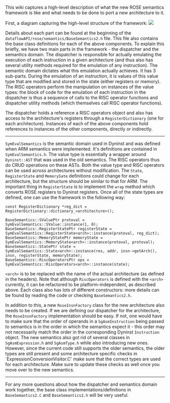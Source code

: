 This wiki captures a high-level description of what the new ROSE semantics framework is like and what needs to be done to port a new architecture to it.

First, a diagram capturing the high-level structure of the framework:
![](https://github.com/dyninst/dyninst/blob/arm64/feature/semantics/common/docs/rose_structure.png?raw=true)

Details about each part can be found at the beginning of the `dataflowAPI/rose/semantics/BaseSemantics2.h` file. This file also contains the base class definitions for each of the above components. To explain this briefly, we have two main parts in the framework - the dispatcher and the semantics domain. The dispatcher is responsible for actually emulating the execution of each instruction in a given architecture (and thus also has several utility methods required for the emulation of any instruction). The semantic domain dictates what this emulation actually achieves. It has 3 sub-parts. During the emulation of an instruction, it is values of this value type that are modified and stored in the state (either registers or memory). The RISC operators perform the manipulation on instances of the value types: the block of code for the emulation of each instruction in the dispatcher is thus a sequence of calls to the RISC operator functions and dispatcher utility methods (which themselves call RISC operator functions).

The dispatcher holds a reference a RISC operators object and also has access to the architecture's registers through a `RegisterDictionary` (one for each architecture). Instances of each of the above components hold references to instances of the other components, directly or indirectly.
***
`SymEvalSemantics` is the semantic domain used in Dyninst and was defined when ARM semantics were implemented. It's definitions are contained in `SymEvalSemantics.h`. The value type is essentially a wrapper around `Dyninst::AST` that was used in the old semantics. The RISC operators thus do CRUD operations on these ASTs. Both the value type and RISC operators can be used across architectures without modification. The `State`, `RegisterState` and `MemorySate` definitions could change for each architecture, but the structure should be similar to that for ARM. The important thing in `RegisterState` is to implement the `wrap` method which converts ROSE registers to Dyninst registers. Once all of the state types are defined, one can use the framework in the following way:
```
const RegisterDictionary *reg_dict = RegisterDictionary::dictionary_<architecture>();

BaseSemantics::SValuePtr protoval = SymEvalSemantics::SValue::instance(1, 0);
BaseSemantics::RegisterStatePtr registerState = SymEvalSemantics::RegisterState<arch>::instance(protoval, reg_dict);
BaseSemantics::MemoryStatePtr memoryState = SymEvalSemantics::MemoryState<arch>::instance(protoval, protoval);
BaseSemantics::StatePtr state = SymEvalSemantics::State<arch>::instance(res, addr, insn->getArch(), insn, registerState, memoryState);
BaseSemantics::RiscOperatorsPtr ops = SymEvalSemantics::RiscOperators<arch>::instance(state);
```
`<arch>` is to be replaced with the name of the actual architecture (as defined in the headers). Note that although `RiscOperators` is defined with the `<arch>` currently, it can be refactored to be platform-independent, as described above. Each class also has lots of different constructors: more details can be found by reading the code or checking `BaseSemantics2.h`.

In addition to this, a new `RoseInsnFactory` class for the new architecture also needs to be created. If we are defining our dispatcher for the architecture, the `RoseInsnFactory` implementation should be easy. If not, one would have to make sure that the order of operands in a `SgAsmInstruction` being passed to semantics is in the order in which the semantics expect it - this order may not necessarily match the order in the corresponding Dyninst `Instruction` object. The new semantics also got rid of several classes in `SgAsmExpression.h` and `SgAsmType.h` while also introducing new ones. However, since the current code still supports the older semantics, the older types are still present and some architecture specific checks in `ExpressionConversionVisitor.C' make sure that the correct types are used for each architecture. Make sure to update these checks as well once you move over to the new semantics.
***
For any more questions about how the dispatcher and semantics domain work together, the base class implementations/definitions in `BaseSemantics2.C` and `BaseSemantics2.h` will be very useful.